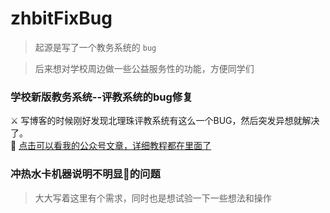 # zhbitFixBug

> 起源是写了一个教务系统的 `bug`

> 后来想对学校周边做一些公益服务性的功能，方便同学们

### 学校新版教务系统--评教系统的bug修复

⚔ 写博客的时候刚好发现北理珠评教系统有这么一个BUG，然后突发异想就解决了。<br>
📳 [点击可以看我的公众号文章，详细教程都在里面了](https://mp.weixin.qq.com/s/R-2KVMIX-n2OMsllvRMtLw)

### 冲热水卡机器说明不明显的问题

> 大大写着这里有个需求，同时也是想试验一下一些想法和操作




